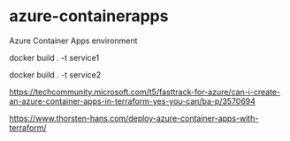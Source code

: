 # azure-containerapps

Azure Container Apps environment



docker build . -t service1

docker build . -t service2





https://techcommunity.microsoft.com/t5/fasttrack-for-azure/can-i-create-an-azure-container-apps-in-terraform-yes-you-can/ba-p/3570694

https://www.thorsten-hans.com/deploy-azure-container-apps-with-terraform/

